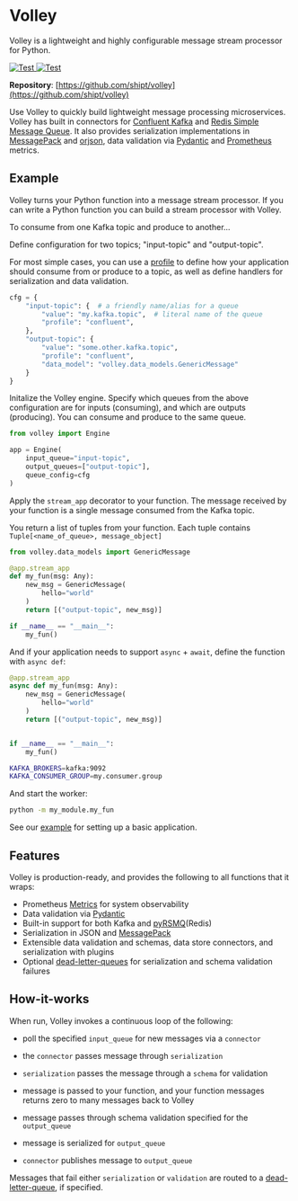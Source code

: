 # **Volley**

Volley is a lightweight and highly configurable message stream processor for Python.

<a href="https://drone.shipt.com/shipt/volley" target="_blank">
    <img src="https://drone.shipt.com/api/badges/shipt/volley/status.svg?ref=refs/heads/main" alt="Test">
</a>
<a href="https://codecov.io/gh/shipt/volley" target="_blank">
    <img src="https://codecov.io/gh/shipt/volley/branch/main/graph/badge.svg?token=axP0uxJwPX" alt="Test">
</a>

**Repository**: [https://github.com/shipt/volley](https://github.com/shipt/volley)


Use Volley to quickly build lightweight message processing microservices. Volley has built in connectors for [Confluent Kafka](https://github.com/confluentinc/confluent-kafka-python) and [Redis Simple Message Queue](https://github.com/mlasevich/PyRSMQ). It also provides serialization implementations in [MessagePack](https://github.com/msgpack/msgpack-python) and [orjson](https://github.com/ijl/orjson), data validation via [Pydantic](https://github.com/samuelcolvin/pydantic) and [Prometheus](https://github.com/prometheus/client_python) metrics.


## Example

Volley turns your Python function into a message stream processor. If you can write a Python function you can build a stream processor with Volley.


To consume from one Kafka topic and produce to another...

Define configuration for two topics; "input-topic" and "output-topic".

For most simple cases, you can use a [profile](./profiles.md) to define how your application should consume from or produce to a topic, as well as define handlers for serialization and data validation.

```python
cfg = {
    "input-topic": {  # a friendly name/alias for a queue
        "value": "my.kafka.topic",  # literal name of the queue
        "profile": "confluent",
    },
    "output-topic": {
        "value": "some.other.kafka.topic",
        "profile": "confluent",
        "data_model": "volley.data_models.GenericMessage"
    }
}
```

Initalize the Volley engine. Specify which queues from the above configuration are for inputs (consuming), and which are outputs (producing). You can consume and produce to the same queue.

```python
from volley import Engine

app = Engine(
    input_queue="input-topic",
    output_queues=["output-topic"],
    queue_config=cfg
)
```

Apply the `stream_app` decorator to your function. The message received by your function is a single message consumed from the Kafka topic.

You return a list of tuples from your function. Each tuple contains `Tuple[<name_of_queue>, message_object]`

```python
from volley.data_models import GenericMessage

@app.stream_app
def my_fun(msg: Any):
    new_msg = GenericMessage(
        hello="world"
    )
    return [("output-topic", new_msg)]

if __name__ == "__main__":
    my_fun()
```

And if your application needs to support `async` + `await`, define the function with `async def`:

```python
@app.stream_app
async def my_fun(msg: Any):
    new_msg = GenericMessage(
        hello="world"
    )
    return [("output-topic", new_msg)]


if __name__ == "__main__":
    my_fun()
```

```bash
KAFKA_BROKERS=kafka:9092
KAFKA_CONSUMER_GROUP=my.consumer.group
```

And start the worker:

```bash
python -m my_module.my_fun
```


See our [example](./example.md) for setting up a basic application.

## Features

Volley is production-ready, and provides the following to all functions that it wraps:

- Prometheus [Metrics](./metrics.md) for system observability
- Data validation via [Pydantic](https://pydantic-docs.helpmanual.io/)
- Built-in support for both Kafka and [pyRSMQ](https://github.com/mlasevich/PyRSMQ)(Redis)
- Serialization in JSON and [MessagePack](https://msgpack.org/index.html)
- Extensible data validation and schemas, data store connectors, and serialization with plugins
- Optional [dead-letter-queues](deadletterqueue.md) for serialization and schema validation failures

## How-it-works

When run, Volley invokes a continuous loop of the following:

  - poll the specified `input_queue` for new messages via a `connector`

  - the `connector` passes message through `serialization`

  - `serialization` passes the message through a `schema` for validation

  - message is passed to your function, and your function messages returns zero to many messages back to Volley

  - message passes through schema validation specified for the `output_queue`

  - message is serialized for `output_queue`

  - `connector` publishes message to `output_queue`


Messages that fail either `serialization` or `validation` are routed to a [dead-letter-queue](./deadletterqueue.md), if specified.